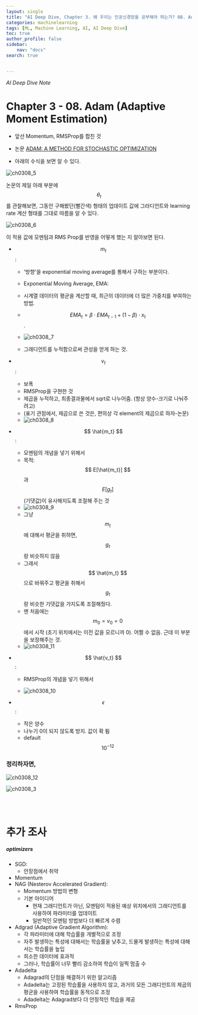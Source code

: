 ```yaml
---
layout: single
title: "AI Deep Dive, Chapter 3. 왜 우리는 인공신경망을 공부해야 하는가? 08. Adam (Adaptive Moment Estimation)"
categories: machinelearning
tags: [ML, Machine Learning, AI, AI Deep Dive]
toc: true
author_profile: false
sidebar:
    nav: "docs"
search: true


---
```


*AI Deep Dive Note*



# Chapter 3 - 08. Adam (Adaptive Moment Estimation)

- 앞선 Momentum, RMSProp를 합친 것

- 논문 [ADAM: A METHOD FOR STOCHASTIC OPTIMIZATION](https://arxiv.org/pdf/1412.6980.pdf%5D)

- 아래의 수식을 보면 알 수 있다.

![ch0308_5]({{site.url}}/images/$(filename)/ch0308_5.png)

논문의 제일 아래 부분에 $$ \theta_t $$를 관찰해보면, 그동안 구해봤던(빨간색) 형태의 업데이트 값에 그라디언트와 learning rate 계산 형태를 그대로 따름을 알 수 있다.

![ch0308_6]({{site.url}}/images/$(filename)/ch0308_6.png)

이 적용 값에 모멘텀과 RMS Prop를 반영을 어떻게 했는 지 알아보면 된다.

- $$ m_t $$:

  - '방향'을 exponential moving average를 통해서 구하는 부분이다.

  - Exponential Moving Average, EMA: 

  - 시계열 데이터의 평균을 계산할 때, 최근의 데이터에 더 많은 가중치를 부여하는 방법.

  - $$ EMA_t = β ⋅ EMA_{t−1} + (1−β) ⋅ x_t $$ .
  - ![ch0308_7]({{site.url}}/images/$(filename)/ch0308_7.png)
  - 그래디언트를 누적함으로써 관성을 얻게 하는 것.

- $$ v_t $$:
  - 보폭
  - RMSProp을 구현한 것
  - 제곱을 누적하고, 최종결과물에서 sqrt로 나누어줌. (항상 양수-크기로 나눠주려고)
  - (표기 관점에서, 제곱으로 쓴 것은, 편의상 각 element의 제곱으로 하자-논문)
  - ![ch0308_8]({{site.url}}/images/$(filename)/ch0308_8.png)

- $$ \hat{m_t} $$:
  - 모멘텀의 개념을 넣기 위해서
  - 목적: $$ E[\hat{m_t}] $$과 $$ E[g_t]$$(기댓값)이 유사해지도록 조절해 주는 것
  - ![ch0308_9]({{site.url}}/images/$(filename)/ch0308_9.png)
  - 그냥 $$ m_t $$에 대해서 평균을 취하면, $$ g_t $$랑 비슷하지 않음
  - 그래서 $$ \hat{m_t} $$으로 바꿔주고 평균을 취해서 $$ g_t $$랑 비슷한 기댓값을 가지도록 조절해줬다.
  - 맨 처음에는 $$ m_0 = v_0 = 0 $$에서 시작 (초기 위치에서는 이전 값을 모르니까 0). 어쩔 수 없음. 근데 이 부분을 보정해주는 것.
  - ![ch0308_11]({{site.url}}/images/$(filename)/ch0308_11.png)

- $$ \hat{v_t} $$:

  - RMSProp의 개념을 넣기 위해서

  - ![ch0308_10]({{site.url}}/images/$(filename)/ch0308_10.png)

    

- $$ \epsilon $$:

  - 작은 양수
  - 나누기 0이 되지 않도록 방지. 값이 확 튐
  - default $$ 10^{-12} $$



### 정리하자면,

![ch0308_12]({{site.url}}/images/$(filename)/ch0308_12.png)







![ch0308_3]({{site.url}}/images/$(filename)/ch0308_3.png)



<br> <br>



# 추가 조사

##### optimizers

- SGD:
  - 안장점에서 취약
- Momentum
- NAG (Nesterov Accelerated Gradient):
  - Momentum 방법의 변형
  - 기본 아이디어
    - 현재 그래디언트가 아닌, 모멘텀이 적용된 예상 위치에서의 그래디언트를 사용하여 파라미터를 업데이트
    - 일반적인 모멘텀 방법보다 더 빠르게 수렴
- Adgrad (Adaptive Gradient Algorithm):
  - 각 파라미터에 대해 학습률을 개별적으로 조정
  - 자주 발생하는 특성에 대해서는 학습률을 낮추고, 드물게 발생하는 특성에 대해서는 학습률을 높입
  - 희소한 데이터에 효과적
  - 그러나, 학습률이 너무 빨리 감소하여 학습이 일찍 멈출 수
- Adadelta
  - Adagrad의 단점을 해결하기 위한 알고리즘
  - Adadelta는 고정된 학습률을 사용하지 않고, 과거의 모든 그래디언트의 제곱의 평균을 사용하여 학습률을 동적으로 조정
  - Adadelta는 Adagrad보다 더 안정적인 학습을 제공
- RmsProp



